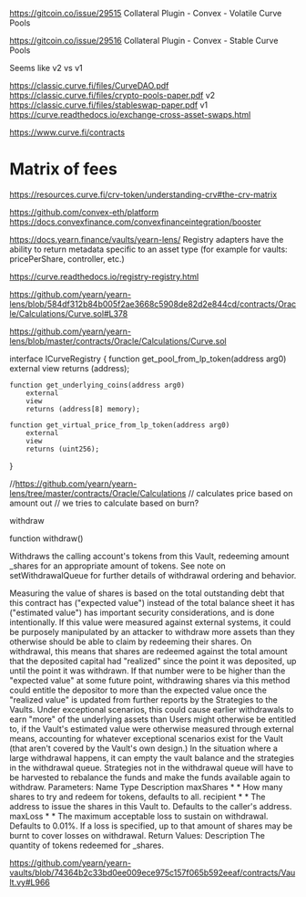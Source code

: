 https://gitcoin.co/issue/29515
Collateral Plugin - Convex - Volatile Curve Pools 

https://gitcoin.co/issue/29516
Collateral Plugin - Convex - Stable Curve Pools

Seems like v2 vs v1

https://classic.curve.fi/files/CurveDAO.pdf
https://classic.curve.fi/files/crypto-pools-paper.pdf   v2
https://classic.curve.fi/files/stableswap-paper.pdf     v1
https://curve.readthedocs.io/exchange-cross-asset-swaps.html

https://www.curve.fi/contracts

# Matrix of fees
https://resources.curve.fi/crv-token/understanding-crv#the-crv-matrix

https://github.com/convex-eth/platform
https://docs.convexfinance.com/convexfinanceintegration/booster



https://docs.yearn.finance/vaults/yearn-lens/
Registry adapters have the ability to return metadata specific to an asset type (for example for vaults: pricePerShare, controller, etc.)

https://curve.readthedocs.io/registry-registry.html


https://github.com/yearn/yearn-lens/blob/584df312b84b005f2ae3668c5908de82d2e844cd/contracts/Oracle/Calculations/Curve.sol#L378


https://github.com/yearn/yearn-lens/blob/master/contracts/Oracle/Calculations/Curve.sol

interface ICurveRegistry {
    function get_pool_from_lp_token(address arg0)
        external
        view
        returns (address);

    function get_underlying_coins(address arg0)
        external
        view
        returns (address[8] memory);

    function get_virtual_price_from_lp_token(address arg0)
        external
        view
        returns (uint256);
}

//https://github.com/yearn/yearn-lens/tree/master/contracts/Oracle/Calculations
// calculates price based on amount out
// we tries to calculate based on burn?


withdraw

function withdraw()

Withdraws the calling account's tokens from this Vault, redeeming amount _shares for an appropriate amount of tokens. See note on setWithdrawalQueue for further details of withdrawal ordering and behavior.

Measuring the value of shares is based on the total outstanding debt that this contract has ("expected value") instead of the total balance sheet it has ("estimated value") has important security considerations, and is done intentionally. If this value were measured against external systems, it could be purposely manipulated by an attacker to withdraw more assets than they otherwise should be able to claim by redeeming their shares. On withdrawal, this means that shares are redeemed against the total amount that the deposited capital had "realized" since the point it was deposited, up until the point it was withdrawn. If that number were to be higher than the "expected value" at some future point, withdrawing shares via this method could entitle the depositor to more than the expected value once the "realized value" is updated from further reports by the Strategies to the Vaults. Under exceptional scenarios, this could cause earlier withdrawals to earn "more" of the underlying assets than Users might otherwise be entitled to, if the Vault's estimated value were otherwise measured through external means, accounting for whatever exceptional scenarios exist for the Vault (that aren't covered by the Vault's own design.) In the situation where a large withdrawal happens, it can empty the vault balance and the strategies in the withdrawal queue. Strategies not in the withdrawal queue will have to be harvested to rebalance the funds and make the funds available again to withdraw.
Parameters:
Name	Type	Description
maxShares 	* *	How many shares to try and redeem for tokens, defaults to all.
recipient 	* *	The address to issue the shares in this Vault to. Defaults to the caller's address.
maxLoss 	* *	The maximum acceptable loss to sustain on withdrawal. Defaults to 0.01%. If a loss is specified, up to that amount of shares may be burnt to cover losses on withdrawal.
Return Values:
Description
The quantity of tokens redeemed for _shares. 

https://github.com/yearn/yearn-vaults/blob/74364b2c33bd0ee009ece975c157f065b592eeaf/contracts/Vault.vy#L966